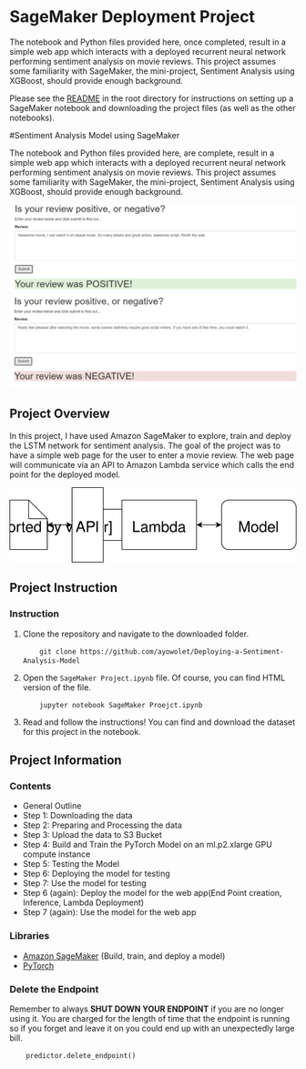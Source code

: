 # SageMaker Deployment Project

The notebook and Python files provided here, once completed, result in a simple web app which interacts with a deployed recurrent neural network performing sentiment analysis on movie reviews. This project assumes some familiarity with SageMaker, the mini-project, Sentiment Analysis using XGBoost, should provide enough background.

Please see the [README](https://github.com/udacity/sagemaker-deployment/tree/master/README.md) in the root directory for instructions on setting up a SageMaker notebook and downloading the project files (as well as the other notebooks).

#Sentiment Analysis Model using SageMaker

The notebook and Python files provided here, are complete, result in a simple web app which interacts with a deployed recurrent neural network performing sentiment analysis on movie reviews. This project assumes some familiarity with SageMaker, the mini-project, Sentiment Analysis using XGBoost, should provide enough background.


<img src="Good_Review.png">

<img src="Mixed_Review.png">

## Project Overview
In this project, I have used Amazon SageMaker to explore, train and deploy the LSTM network for sentiment analysis. The goal of the project was to have a simple web page for the user to enter a movie review. The web page will communicate via an API to Amazon Lambda service which calls the end point for the deployed model.

<img src="Web App Diagram.svg">

## Project Instruction

### Instruction

1. Clone the repository and navigate to the downloaded folder.
	```
		git clone https://github.com/ayowolet/Deploying-a-Sentiment-Analysis-Model
	```
2. Open the `SageMaker Project.ipynb` file. Of course, you can find HTML version of the file.
	```
		jupyter notebook SageMaker Proejct.ipynb
	```
3. Read and follow the instructions! You can find and download the dataset for this project in the notebook.

## Project Information

### Contents

- General Outline
- Step 1: Downloading the data
- Step 2: Preparing and Processing the data
- Step 3: Upload the data to S3 Bucket
- Step 4: Build and Train the PyTorch Model on an ml.p2.xlarge GPU compute instance
- Step 5: Testing the Model
- Step 6: Deploying the model for testing
- Step 7: Use the model for testing
- Step 6 (again): Deploy the model for the web app(End Point creation, Inference, Lambda Deployment)
- Step 7 (again): Use the model for the web app

### Libraries

- [Amazon SageMaker](https://aws.amazon.com/sagemaker) (Build, train, and deploy a model)
- [PyTorch](https://pytorch.org) 

### Delete the Endpoint
Remember to always __SHUT DOWN YOUR ENDPOINT__ if you are no longer using it. You are charged for the length of time that the endpoint is running so if you forget and leave it on you could end up with an unexpectedly large bill.
```
	predictor.delete_endpoint()
```
